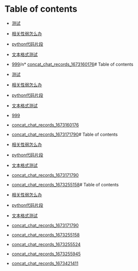 # Table of contents

* [测试](README.md)
* [相关性弱怎么办](xiang-guan-xing-ruo-zen-mo-ban.md)
* [python代码片段](python_coding.md)
* [文本格式测试](test.txt)
* [999](concat_chat_records_999.md)/n* [concat_chat_records_1673160176](concat_chat_records_1673160176.md )# Table of contents

* [测试](README.md)
* [相关性弱怎么办](xiang-guan-xing-ruo-zen-mo-ban.md)
* [python代码片段](python_coding.md)
* [文本格式测试](test.txt)
* [999](concat_chat_records_999.md)
* [concat_chat_records_1673160176](concat_chat_records_1673160176.md )

* [concat_chat_records_1673171790](concat_chat_records_1673171790.md )# Table of contents

* [相关性弱怎么办](README.md)
* [python代码片段](python\_coding.md)
* [文本格式测试](wen-ben-ge-shi-ce-shi.md)
* [concat\_chat\_records\_1673171790](concat\_chat\_records\_1673171790.md)

* [concat_chat_records_1673255158](concat_chat_records_1673255158.md )# Table of contents

* [相关性弱怎么办](README.md)
* [python代码片段](python\_coding.md)
* [文本格式测试](wen-ben-ge-shi-ce-shi.md)
* [concat\_chat\_records\_1673171790](concat\_chat\_records\_1673171790.md)

* [concat_chat_records_1673255158](concat_chat_records_1673255158.md )

* [concat_chat_records_1673255524](concat_chat_records_1673255524.md )
* [concat_chat_records_1673255945](concat_chat_records_1673255945.md )
* [concat_chat_records_1673421411](concat_chat_records_1673421411.md )